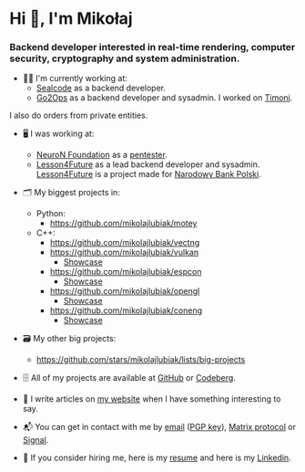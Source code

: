 # Hi 👋, I'm Mikołaj

### Backend developer interested in real-time rendering, computer security, cryptography and system administration.

- 🧑‍💻️ I'm currently working at:
    - [Sealcode](https://www.sealcode.it/) as a backend developer.
    - [Go2Ops](https://go2ops.com/) as a backend developer and sysadmin. I worked on [Timoni](https://timoni.io/).

I also do orders from private entities.

- 🖥️ I was working at:
    - [NeuroN Foundation](https://neuronfoundation.com/) as a [pentester](https://web.archive.org/web/20230902084403/http://neuronfoundation.com/).
    - [Lesson4Future](https://lesson4future.com/) as a lead backend developer and sysadmin. [Lesson4Future](https://lesson4future.com/) is a project made for [Narodowy Bank Polski](https://nbp.pl/).

- 🗂 My biggest projects in:
	- Python:
		- https://github.com/mikolajlubiak/motey
	- C++:
		- https://github.com/mikolajlubiak/vectng
        - https://github.com/mikolajlubiak/vulkan
            - [Showcase](https://video.infosec.exchange/w/p/15nyK7rmMetaHcmsGfL5Rr)
        - https://github.com/mikolajlubiak/espcon
            - [Showcase](https://video.infosec.exchange/w/p/oQ5QCWFV5TxV9F3JkxzUYx)
        - https://github.com/mikolajlubiak/opengl
            - [Showcase](https://video.infosec.exchange/w/p/d7xkDsy53yBbSm1drRUSRs)
        - https://github.com/mikolajlubiak/coneng
            - [Showcase](https://video.infosec.exchange/w/p/f3rbPWUWt5zTMZsLAJ3SMP)

- 🗃 My other big projects:
    - https://github.com/stars/mikolajlubiak/lists/big-projects

- 🗄 All of my projects are available at [GitHub](https://github.com/mikolajlubiak) or [Codeberg](https://codeberg.org/mikolajlubiak).

- 📰 I write articles on [my website](https://lubiak.pages.dev/) when I have something interesting to say.

- 📬 You can get in contact with me by [email](mailto:lubiak@proton.me) ([PGP key](https://keys.openpgp.org/search?q=lubiak%40proton.me)), [Matrix protocol](https://matrix.to/#/@galanonim:matrix.org) or [Signal](https://signal.me/#eu/nq4qY30m4xgeCZ7R5IGoSUGbBK0n8Jg1Axi0cxbl3zAQdo3ikJVFioC/didTHi/F).

- 📄 If you consider hiring me, here is my [resume](https://lubiak.pages.dev/resume.pdf) and here is my [Linkedin](https://www.linkedin.com/in/lubiak/).

